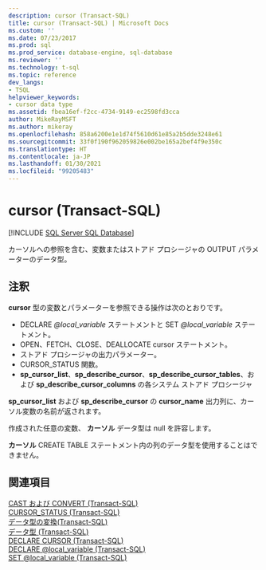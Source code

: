 ```yaml
---
description: cursor (Transact-SQL)
title: cursor (Transact-SQL) | Microsoft Docs
ms.custom: ''
ms.date: 07/23/2017
ms.prod: sql
ms.prod_service: database-engine, sql-database
ms.reviewer: ''
ms.technology: t-sql
ms.topic: reference
dev_langs:
- TSQL
helpviewer_keywords:
- cursor data type
ms.assetid: fbea16ef-f2cc-4734-9149-ec2598fd3cca
author: MikeRayMSFT
ms.author: mikeray
ms.openlocfilehash: 858a6200e1e1d74f5610d61e85a2b5dde3248e61
ms.sourcegitcommit: 33f0f190f962059826e002be165a2bef4f9e350c
ms.translationtype: HT
ms.contentlocale: ja-JP
ms.lasthandoff: 01/30/2021
ms.locfileid: "99205483"
---
```

# <a name="cursor-transact-sql"></a>cursor (Transact-SQL)
[!INCLUDE [SQL Server SQL Database](../../includes/applies-to-version/sql-asdb.md)]

カーソルへの参照を含む、変数またはストアド プロシージャの OUTPUT パラメーターのデータ型。
  
## <a name="remarks"></a>注釈  
**cursor** 型の変数とパラメーターを参照できる操作は次のとおりです。
-   DECLARE *\@local_variable* ステートメントと SET *\@local_variable* ステートメント。  
-   OPEN、FETCH、CLOSE、DEALLOCATE cursor ステートメント。  
-   ストアド プロシージャの出力パラメーター。  
-   CURSOR_STATUS 関数。  
-   **sp_cursor_list**、**sp_describe_cursor**、**sp_describe_cursor_tables**、および **sp_describe_cursor_columns** の各システム ストアド プロシージャ  
  
**sp_cursor_list** および **sp_describe_cursor** の **cursor_name** 出力列に、カーソル変数の名前が返されます。
  
作成された任意の変数、 **カーソル** データ型は null を許容します。
  
**カーソル** CREATE TABLE ステートメント内の列のデータ型を使用することはできません。
  
## <a name="see-also"></a>関連項目
[CAST および CONVERT &#40;Transact-SQL&#41;](../../t-sql/functions/cast-and-convert-transact-sql.md)  
[CURSOR_STATUS &#40;Transact-SQL&#41;](../../t-sql/functions/cursor-status-transact-sql.md)  
[データ型の変換&#40;Transact-SQL&#41;](../../t-sql/data-types/data-type-conversion-database-engine.md)  
[データ型 &#40;Transact-SQL&#41;](../../t-sql/data-types/data-types-transact-sql.md)  
[DECLARE CURSOR &#40;Transact-SQL&#41;](../../t-sql/language-elements/declare-cursor-transact-sql.md)  
[DECLARE @local_variable &#40;Transact-SQL&#41;](../../t-sql/language-elements/declare-local-variable-transact-sql.md)  
[SET @local_variable &#40;Transact-SQL&#41;](../../t-sql/language-elements/set-local-variable-transact-sql.md)
  
  
